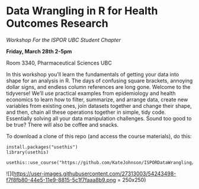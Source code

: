 # Data Wrangling in R for Health Outcomes Research

*Workshop For the ISPOR UBC Student Chapter*

**Friday, March 28th 2-5pm**

Room 3340, Pharmaceutical Sciences UBC

In this workshop you’ll learn the fundamentals of getting your data into shape for an analysis in R. The days of confusing square brackets, annoying dollar signs, and endless column references are long gone. Welcome to the tidyverse! We’ll use practical examples from epidemiology and health economics to learn how to filter, summarize, and arrange data, create new variables from existing ones, join datasets together and change their shape, and then, chain all these operations together in simple, tidy code. Essentially solving all your data manipulation challenges. Sound too good to be true? There will also be coffee and snacks.

To download a clone of this repo (and access the course materials), do this:

```
install.packages("usethis")
library(usethis)

usethis::use_course("https://github.com/KateJohnson/ISPORDataWrangling/archive/master.zip")
```

![](https://user-images.githubusercontent.com/27313003/54243498-f7f8fb80-44e5-11e9-8815-5c1f7faaa8b9.png = 250x250)